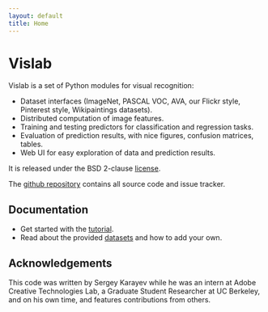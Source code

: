 ```yaml
---
layout: default
title: Home
---
```

# Vislab

Vislab is a set of Python modules for visual recognition:

- Dataset interfaces (ImageNet, PASCAL VOC, AVA, our Flickr style, Pinterest style, Wikipaintings datasets).
- Distributed computation of image features.
- Training and testing predictors for classification and regression tasks.
- Evaluation of prediction results, with nice figures, confusion matrices, tables.
- Web UI for easy exploration of data and prediction results.

It is released under the BSD 2-clause [license]({{site.repo}}/blob/master/LICENSE.txt).

The [github repository](https://github.com/sergeyk/vislab) contains all source code and issue tracker.

## Documentation

- Get started with the [tutorial](tutorial.html).
- Read about the provided [datasets](datasets.html) and how to add your own.

## Acknowledgements

This code was written by Sergey Karayev while he was an intern at Adobe Creative Technologies Lab, a Graduate Student Researcher at UC Berkeley, and on his own time, and features contributions from others.
